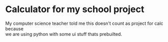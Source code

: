 # Calculator for my school project
My computer science teacher told me this doesn't count as project for calc because <br>we are using python with some ui stuff thats prebuilted.

